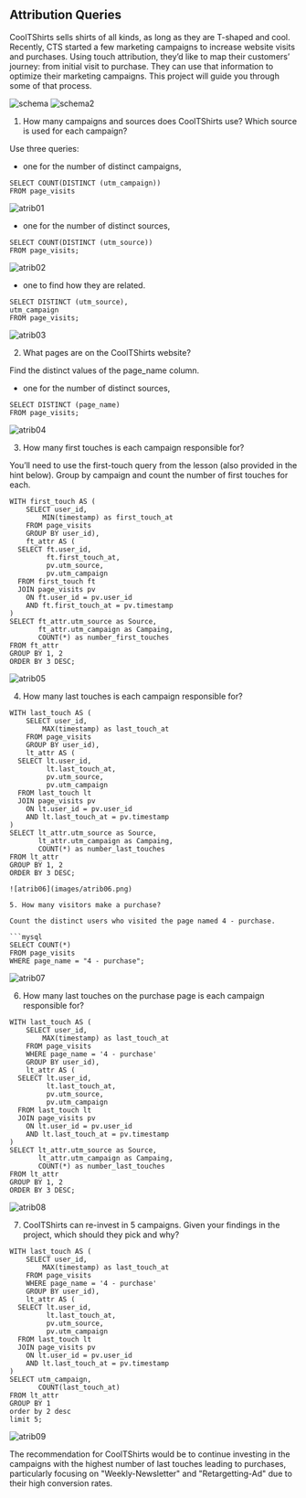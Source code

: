 ## Attribution Queries

CoolTShirts sells shirts of all kinds, as long as they are T-shaped and cool. Recently, CTS started a few marketing campaigns to increase website visits and purchases. Using touch attribution, they’d like to map their customers’ journey: from initial visit to purchase. They can use that information to optimize their marketing campaigns. This project will guide you through some of that process.

![schema](images/schema.png)
![schema2](images/schema2.png)

1. How many campaigns and sources does CoolTShirts use? Which source is used for each campaign?

Use three queries:

- one for the number of distinct campaigns,

```mysql
SELECT COUNT(DISTINCT (utm_campaign))
FROM page_visits
```

![atrib01](images/atrib01.png)

- one for the number of distinct sources,
```mysql
SELECT COUNT(DISTINCT (utm_source))
FROM page_visits;
```

![atrib02](images/atrib02.png)

- one to find how they are related.

```mysql
SELECT DISTINCT (utm_source),
utm_campaign
FROM page_visits;
```

![atrib03](images/atrib03.png)

2. What pages are on the CoolTShirts website?

Find the distinct values of the page_name column.

- one for the number of distinct sources,
```mysql
SELECT DISTINCT (page_name)
FROM page_visits;
```

![atrib04](images/atrib04.png)

3. How many first touches is each campaign responsible for?

You’ll need to use the first-touch query from the lesson (also provided in the hint below). Group by campaign and count the number of first touches for each.

```mysql
WITH first_touch AS (
    SELECT user_id,
        MIN(timestamp) as first_touch_at
    FROM page_visits
    GROUP BY user_id),
    ft_attr AS (
  SELECT ft.user_id,
         ft.first_touch_at,
         pv.utm_source,
         pv.utm_campaign
  FROM first_touch ft
  JOIN page_visits pv
    ON ft.user_id = pv.user_id
    AND ft.first_touch_at = pv.timestamp
)
SELECT ft_attr.utm_source as Source,
       ft_attr.utm_campaign as Campaing,
       COUNT(*) as number_first_touches
FROM ft_attr
GROUP BY 1, 2
ORDER BY 3 DESC;
```
![atrib05](images/atrib05.png)

4. How many last touches is each campaign responsible for?

```mysql
WITH last_touch AS (
    SELECT user_id,
        MAX(timestamp) as last_touch_at
    FROM page_visits
    GROUP BY user_id),
    lt_attr AS (
  SELECT lt.user_id,
         lt.last_touch_at,
         pv.utm_source,
         pv.utm_campaign
  FROM last_touch lt
  JOIN page_visits pv
    ON lt.user_id = pv.user_id
    AND lt.last_touch_at = pv.timestamp
)
SELECT lt_attr.utm_source as Source,
       lt_attr.utm_campaign as Campaing,
       COUNT(*) as number_last_touches
FROM lt_attr
GROUP BY 1, 2
ORDER BY 3 DESC;
```
```
![atrib06](images/atrib06.png)

5. How many visitors make a purchase?

Count the distinct users who visited the page named 4 - purchase.

```mysql
SELECT COUNT(*)
FROM page_visits
WHERE page_name = "4 - purchase";
```

![atrib07](images/atrib07.png)

6. How many last touches on the purchase page is each campaign responsible for?

```mysql
WITH last_touch AS (
    SELECT user_id,
        MAX(timestamp) as last_touch_at
    FROM page_visits
    WHERE page_name = '4 - purchase'
    GROUP BY user_id),
    lt_attr AS (
  SELECT lt.user_id,
         lt.last_touch_at,
         pv.utm_source,
         pv.utm_campaign
  FROM last_touch lt
  JOIN page_visits pv
    ON lt.user_id = pv.user_id
    AND lt.last_touch_at = pv.timestamp
)
SELECT lt_attr.utm_source as Source,
       lt_attr.utm_campaign as Campaing,
       COUNT(*) as number_last_touches
FROM lt_attr
GROUP BY 1, 2
ORDER BY 3 DESC;
```
![atrib08](images/atrib08.png)

7. CoolTShirts can re-invest in 5 campaigns. Given your findings in the project, which should they pick and why?
   
```mysql
WITH last_touch AS (
    SELECT user_id,
        MAX(timestamp) as last_touch_at
    FROM page_visits
    WHERE page_name = '4 - purchase'
    GROUP BY user_id),
    lt_attr AS (
  SELECT lt.user_id,
         lt.last_touch_at,
         pv.utm_source,
         pv.utm_campaign
  FROM last_touch lt
  JOIN page_visits pv
    ON lt.user_id = pv.user_id
    AND lt.last_touch_at = pv.timestamp
)
SELECT utm_campaign,
       COUNT(last_touch_at)
FROM lt_attr
GROUP BY 1
order by 2 desc
limit 5;
```
![atrib09](images/atrib09.png)

The recommendation for CoolTShirts would be to continue investing in the campaigns with the highest number of last touches leading to purchases, particularly focusing on "Weekly-Newsletter" and "Retargetting-Ad" due to their high conversion rates.
